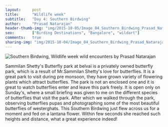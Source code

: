 ```yaml
---
layout:     post
title:      "Wildlife week"
subtitle:   "Day 4: Southern Birdwing"
author:     "Prasad Natarajan"
header-thumb-img: "img/2015-10-05/Image_04_Southern_Birdwing_Prasad_Natarajan_thumb.jpg"
seo: 		["Birding Destinations", "Bangalore", "wildart"]
comments:   true
sharing-img: "img/2015-10-04/Image_04_Southern_Birdwing_Prasad_Natarajan.jpg"
---
```



<img src="{{ site.baseurl }}/img/2015-10-05/Image_04_Southern_Birdwing_Prasad_Natarajan.jpg" alt="Southern Birdwing, Wildlife week wild encounters by Prasad Natarajan">

<p>
Sammilan Shetty's Butterfly park at belvai is a privately owned butterfly park, which is a result of Mr.Sammilan Shetty's love for butterflies. It is a great park to visit during pre monsoon, they have grown variety of flowering plants which attract butterflies. The park is not an enclosed one and it is great to watch butterflies enter and leave this park freely. It is open only on Sunday's, where a small briefing was given to me on the different species of butterflies that visit the park. After which we walked through the park, observing butterflies pupas and photographing some of the most beautiful butterflies of westerghats. This Southern Birdwing just flew across us for a moment and fed on a lantana flower. Within few seconds she reached such heights and distance, what a great experience indeed!
</p>
